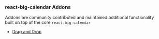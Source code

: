 ### react-big-calendar Addons

Addons are community contributed and maintained additional functionality built on top of the core `react-big-calendar`

* [Drag and Drop](./dragAndDrop/README.md)
